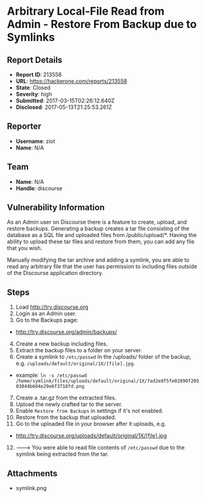 # Arbitrary Local-File Read from Admin - Restore From Backup due to Symlinks

## Report Details
- **Report ID**: 213558
- **URL**: https://hackerone.com/reports/213558
- **State**: Closed
- **Severity**: high
- **Submitted**: 2017-03-15T02:26:12.640Z
- **Disclosed**: 2017-05-13T21:25:53.261Z

## Reporter
- **Username**: ziot
- **Name**: N/A

## Team
- **Name**: N/A
- **Handle**: discourse

## Vulnerability Information
As an Admin user on Discourse there is a feature to create, upload, and restore backups. Generating a backup creates a tar file consisting of the database as a SQL file and uploaded files from /public/upload/*. Having the ability to upload these tar files and restore from them, you can add any file that you wish. 

Manually modifying the tar archive and adding a symlink, you are able to read any arbitrary file that the user has permission to including files outside of the Discourse application directory.

## Steps

1. Load http://try.discourse.org
2. Login as an Admin user.
3. Go to the Backups page:
 * http://try.discourse.org/admin/backups/
4. Create a new backup including files.
5. Extract the backup files to a folder on your server.
6. Create a symlink to `/etc/passwd` In the /uploads/ folder of the backup, e.g. `/uploads/default/original/1X/[file].jpg`.
 * example: `ln -s /etc/passwd /home/symlink/files/uploads/default/original/1X/7ad2e8f5fe02890f20503044b604e29e6f3718fd.png`
7. Create a .tar.gz from the extracted files.
8. Upload the newly crafted tar to the server.
9. Enable `Restore from Backups` in settings if it's not enabled.
10. Restore from the backup that uploaded.
11. Go to the uploaded file in your browser after it uploads, e.g.
 * http://try.discourse.org/uploads/default/original/1X/[file].jpg
12. ---> You were able to read file contents of `/etc/passwd` due to the symlink being extracted from the tar.



## Attachments
- symlink.png
